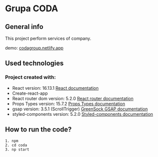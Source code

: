 # Grupa CODA

## General info

This project perform services of company.

demo: [codagroup.netlify.app](https://codagroup.netlify.app/)
## Used technologies
### Project created with:
* React version: 16.13.1 [React documentation](https://reactjs.org/docs/getting-started.html)
* Create-react-app
* React router dom version: 5.2.0 [React router documentation](https://reactrouter.com/web/guides/quick-start)
* Props Types version: 15.7.2 [Props Types documentation](https://github.com/facebook/prop-types)
* gsap version: 3.5.1 (ScrollTrigger) [GreenSock GSAP documentation](https://greensock.com/docs/)
* styled-components version: 5.2.0 [Styled-components documentation](https://styled-components.com/docs)

## How to run the code?
```
1. npm
2. cd coda
3. np start
```

